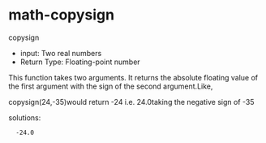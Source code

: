 # math-copysign
copysign

* input: Two real numbers
* Return Type: Floating-point number

This function takes two arguments. It returns the absolute floating value of the first argument with the sign of the second argument.Like,

copysign(24,-35)would return -24 i.e. 24.0taking the negative sign of -35

solutions:

      -24.0
